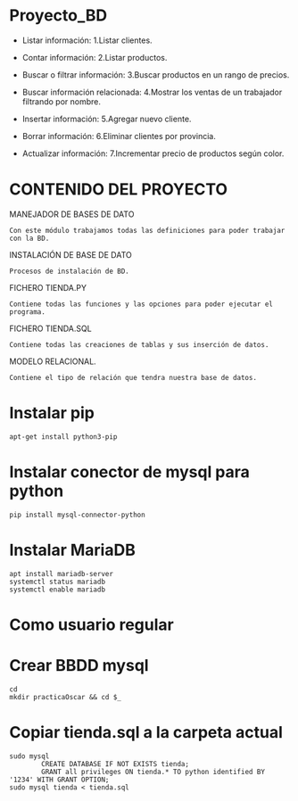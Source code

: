 # Proyecto_BD

* Listar información: 1.Listar clientes.


* Contar información: 2.Listar productos.


* Buscar o filtrar información: 3.Buscar productos en un rango de precios.


* Buscar información relacionada: 4.Mostrar los ventas de un trabajador filtrando por nombre.


* Insertar información: 5.Agregar nuevo cliente.


* Borrar información: 6.Eliminar clientes por provincia.


* Actualizar información: 7.Incrementar precio de productos según color.

# CONTENIDO DEL PROYECTO

MANEJADOR DE BASES DE DATO

	Con este módulo trabajamos todas las definiciones para poder trabajar con la BD.

INSTALACIÓN DE BASE DE DATO

	Procesos de instalación de BD.

FICHERO TIENDA.PY

	Contiene todas las funciones y las opciones para poder ejecutar el programa.

FICHERO TIENDA.SQL

	Contiene todas las creaciones de tablas y sus inserción de datos.
	
MODELO RELACIONAL.

	Contiene el tipo de relación que tendra nuestra base de datos.
	
# Instalar pip
	apt-get install python3-pip

# Instalar conector de mysql para python
	pip install mysql-connector-python

# Instalar MariaDB
	apt install mariadb-server
	systemctl status mariadb
	systemctl enable mariadb

# Como usuario regular
# Crear BBDD mysql
	cd
	mkdir practicaOscar && cd $_
# Copiar tienda.sql a la carpeta actual
	sudo mysql
    		CREATE DATABASE IF NOT EXISTS tienda;
    		GRANT all privileges ON tienda.* TO python identified BY '1234' WITH GRANT OPTION;
	sudo mysql tienda < tienda.sql
